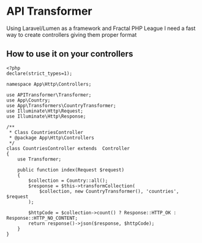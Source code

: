 # API Transformer

Using Laravel/Lumen as a framework and Fractal PHP League I need a fast way to create controllers giving them proper format 


## How to use it on your controllers

```
<?php
declare(strict_types=1);

namespace App\Http\Controllers;

use APITransformer\Transformer;
use App\Country;
use App\Transformers\CountryTransformer;
use Illuminate\Http\Request;
use Illuminate\Http\Response;

/**
 * Class CountriesController
 * @package App\Http\Controllers
 */
class CountriesController extends  Controller
{
    use Transformer;

    public function index(Request $request)
    {
        $collection = Country::all();
        $response = $this->transformCollection(
            $collection, new CountryTransformer(), 'countries', $request
        );

        $httpCode = $collection->count() ? Response::HTTP_OK : Response::HTTP_NO_CONTENT;
        return response()->json($response, $httpCode);
    }
}


```